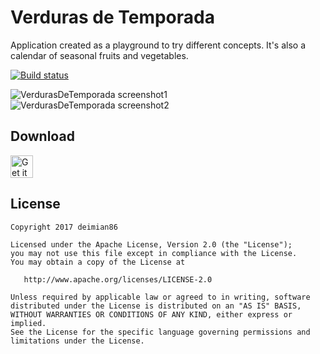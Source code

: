 Verduras de Temporada
=======
Application created as a playground to try different concepts. It's also a calendar of seasonal fruits and vegetables.

[![Build status](https://build.appcenter.ms/v0.1/apps/03f2e05d-e0b9-47f8-b75a-e3aaa26db152/branches/master/badge)](https://appcenter.ms)

![VerdurasDeTemporada screenshot1](https://raw.githubusercontent.com/deimian86/VerdurasDeTemporada/master/screenshot1.png)
![VerdurasDeTemporada screenshot2](https://raw.githubusercontent.com/deimian86/VerdurasDeTemporada/master/screenshot2.png)

Download
--------
<a href='https://play.google.com/store/apps/details?id=com.deimian86.verdurasdetemporada&pcampaignid=MKT-Other-global-all-co-prtnr-py-PartBadge-Mar2515-1'><img alt='Get it on Google Play' src='https://play.google.com/intl/en_gb/badges/images/generic/en_badge_web_generic.png' height=36px/></a>

License
--------

    Copyright 2017 deimian86

    Licensed under the Apache License, Version 2.0 (the "License");
    you may not use this file except in compliance with the License.
    You may obtain a copy of the License at

       http://www.apache.org/licenses/LICENSE-2.0

    Unless required by applicable law or agreed to in writing, software
    distributed under the License is distributed on an "AS IS" BASIS,
    WITHOUT WARRANTIES OR CONDITIONS OF ANY KIND, either express or implied.
    See the License for the specific language governing permissions and
    limitations under the License.
